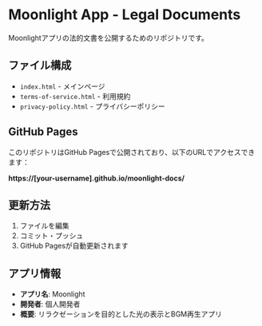 # Moonlight App - Legal Documents

Moonlightアプリの法的文書を公開するためのリポジトリです。

## ファイル構成

- `index.html` - メインページ
- `terms-of-service.html` - 利用規約
- `privacy-policy.html` - プライバシーポリシー

## GitHub Pages

このリポジトリはGitHub Pagesで公開されており、以下のURLでアクセスできます：

**https://[your-username].github.io/moonlight-docs/**

## 更新方法

1. ファイルを編集
2. コミット・プッシュ
3. GitHub Pagesが自動更新されます

## アプリ情報

- **アプリ名**: Moonlight
- **開発者**: 個人開発者
- **概要**: リラクゼーションを目的とした光の表示とBGM再生アプリ
